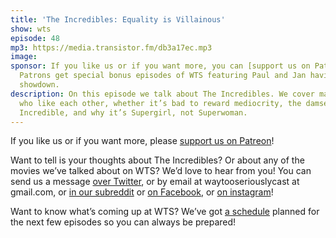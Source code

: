 ```yaml
---
title: 'The Incredibles: Equality is Villainous'
show: wts
episode: 48
mp3: https://media.transistor.fm/db3a17ec.mp3
image: 
sponsor: If you like us or if you want more, you can [support us on Patreon](https://www.patreon.com/clockworkscast)!
  Patrons get special bonus episodes of WTS featuring Paul and Jan having a trivia
  showdown.
description: On this episode we talk about The Incredibles. We cover married people
  who like each other, whether it’s bad to reward mediocrity, the damselling of Mr.
  Incredible, and why it’s Supergirl, not Superwoman.
---
```


If you like us or if you want more, please [support us on Patreon](https://www.patreon.com/clockworkscast)!

Want to tell is your thoughts about The Incredibles? Or about any of the movies we’ve talked about on WTS? We’d love to hear from you! You can send us a message [over Twitter](http://www.twitter.com/wtscast), or by email at waytooseriouslycast at gmail.com, or [in our subreddit](https://www.reddit.com/r/Goodstuff_fm/) or [on Facebook](http://www.facebook.com/wtscast), or [on instagram](https://www.instagram.com/waytooseriously/)!

Want to know what’s coming up at WTS? We’ve got [a schedule](https://docs.google.com/document/d/1f6fvTgbzQOCUD_potL6mWClmSC3D2cOBgKz36OwSC68) planned for the next few episodes so you can always be prepared!
